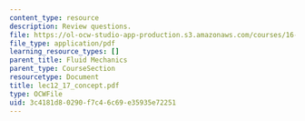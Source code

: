```yaml
---
content_type: resource
description: Review questions.
file: https://ol-ocw-studio-app-production.s3.amazonaws.com/courses/16-01-unified-engineering-i-ii-iii-iv-fall-2005-spring-2006/3c4181d80290f7c46c69e35935e72251_lec12_17_concept.pdf
file_type: application/pdf
learning_resource_types: []
parent_title: Fluid Mechanics
parent_type: CourseSection
resourcetype: Document
title: lec12_17_concept.pdf
type: OCWFile
uid: 3c4181d8-0290-f7c4-6c69-e35935e72251
---
```

